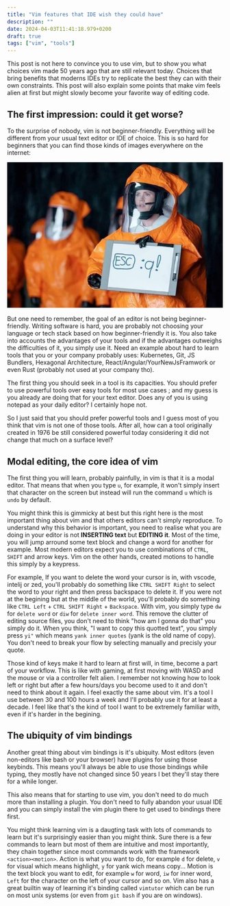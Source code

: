 ```yaml
---
title: "Vim features that IDE wish they could have"
description: ""
date: 2024-04-03T11:41:18.979+0200
draft: true
tags: ["vim", "tools"]
---
```


This post is not here to convince you to use vim, but to show you what choices vim made 50 years ago that are still relevant today. Choices that bring benefits that moderns IDEs try to replicate the best they can with their own constraints. This post will also explain some points that make vim feels alien at first but might slowly become your favorite way of editing code.

## The first impression: could it get worse?

To the surprise of nobody, vim is not beginner-friendly. Everything will be different from your usual text editor or IDE of choice. This is so hard for beginners that you can find those kinds of images everywhere on the internet:

![exit-vim.png](./exit-vim.png)

But one need to remember, the goal of an editor is not being beginner-friendly. Writing software is hard, you are probably not choosing your language or tech stack based on how beginner-friendly it is. You also take into accounts the advantages of your tools and if the advantages outweighs the difficulties of it, you simply use it. Need an example about hard to learn tools that you or your company probably uses: Kubernetes, Git, JS Bundlers, Hexagonal Architecture, React/Angular/YourNewJsFramwork or even Rust (probably not used at your company tho).

The first thing you should seek in a tool is its capacities. You should prefer to use powerful tools over easy tools for most use cases ; and my guess is you already are doing that for your text editor. Does any of you is using notepad as your daily editor? I certainly hope not.

So I just said that you should prefer powerful tools and I guess most of you think that vim is not one of those tools. After all, how can a tool originally created in 1976 be still considered powerful today considering it did not change that much on a surface level?

## Modal editing, the core idea of vim

The first thing you will learn, probably painfully, in vim is that it is a modal editor. That means that when you type `u`, for example, it won't simply insert that character on the screen but instead will run the command `u` which is `undo` by default.

You might think this is gimmicky at best but this right here is the most important thing about vim and that others editors can't simply reproduce. To understand why this behavior is important, you need to realise what you are doing in your editor is not **INSERTING text** but **EDITING it**. Most of the time, you will jump arround some text block and change a word for another for example. Most modern editors expect you to use combinations of `CTRL`, `SHIFT` and arrow keys. Vim on the other hands, created motions to handle this simply by a keypress.

For example, If you want to delete the word your cursor is in, with vscode, intelij or zed, you'll probably do something like `CTRL SHIFT Right` to select the word to your right and then press backspace to delete it. If you were not at the begining but at the middle of the world, you'll probably do something like `CTRL Left` + `CTRL SHIFT Right` + `Backspace`. With vim, you simply type `dw` for `delete word` or `diw` for `delete inner word`. This remove the clutter of editing source files, you don't need to think "how am I gonna do that" you simply do it. When you think, "I want to copy this quotted text", you simply press `yi"` which means `yank inner quotes` (yank is the old name of copy). You don't need to break your flow by selecting manually and precisly your quote.

Those kind of keys make it hard to learn at first will, in time, become a part of your workflow. This is like with gaming, at first moving with WASD and the mouse or via a controller felt alien. I remember not knowing how to look left or right but after a few hours/days you become used to it and don't need to think about it again. I feel exactly the same about vim. It's a tool I use between 30 and 100 hours a week and I'll probably use it for at least a decade. I feel like that's the kind of tool I want to be extremely familiar with, even if it's harder in the begining.

## The ubiquity of vim bindings

Another great thing about vim bindings is it's ubiquity. Most editors (even non-editors like bash or your browser) have plugins for using those keybinds. This means you'll always be able to use those bindings while typing, they mostly have not changed since 50 years I bet they'll stay there for a while longer.

This also means that for starting to use vim, you don't need to do much more than installing a plugin. You don't need to fully abandon your usual IDE and you can simply install the vim plugin there to get used to bindings there first.

You might think learning vim is a daugting task with lots of commands to learn but it's surprisingly easier than you might think. Sure there is a few commands to learn but most of them are intuitive and most importantly, they chain together since most commands work with the framework `<action><motion>`. Action is what you want to do, for example `d` for delete, `v` for visual which means highlight, `y` for yank wich means copy... Motion is the text block you want to edit, for example `w` for word, `iw` for inner word, `Left` for the character on the left of your cursor and so on.
Vim also has a great builtin way of learning it's binding called `vimtutor` which can be run on most unix systems (or even from `git bash` if you are on windows).

## 

<!-- vim: wrap -->
